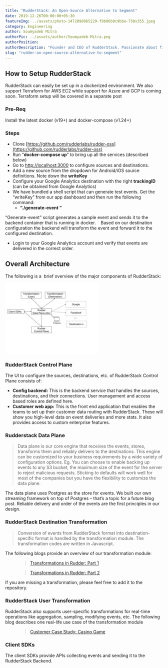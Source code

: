 ```yaml
---
title: "RudderStack: An Open-Source Alternative to Segment"
date: 2019-12-26T00:00:00+05:30
featureImg: ../assets/photo-1472898965229-f9b06b9c9bbe-750x355.jpeg
category: Engineering
author: Soumyadeb Mitra
authorPic: ../assets/author/Soumyadeb-Mitra.png
authorPosition: 
authorDescription: "Founder and CEO of RudderStack. Passionate about finding engineering solutions to real-world problems."
slug: "rudder-an-open-source-alternative-to-segment"
---
```

How to Setup RudderStack
------------------------

RudderStack can easily be set up in a dockerized environment. We also support Terraform for AWS EC2 while support for Azure and GCP is coming soon. Terraform setup will be covered in a separate post

### Pre-Req

Install the latest docker (v19+) and docker-compose (v1.24+)

### Steps

*   Clone [https://github.com/rudderlabs/rudder-oss](https://github.com/rudderlabs/rudder-oss)
*   Run “**docker-compose up**” to bring up all the services (described below)
*   Go to [http://localhost:3000](http://localhost:3000/) to configure sources and destinations.
*   Add a new source from the dropdown for Android/iOS source definitions. Note down the **writeKey**
*   Configure your Google Analytics destination with the right **trackingID** (can be obtained from Google Analytics)
*   We have bundled a shell script that can generate test events. Get the “writeKey” from our app dashboard and then run the following command:
    *   **“./generate-event <writeKeyHere>”**

“Generate-event” script generates a sample event and sends it to the backend container that is running in docker.    Based on our destination configuration the backend will transform the event and forward it to the configured destination.

*   Login to your Google Analytics account and verify that events are delivered in the correct order.

Overall Architecture
--------------------

The following is a  brief overview of the major components of RudderStack:

![](../assets/markdown/5qOMs6e7WY1fKbsS.png)

### RudderStack Control Plane

The UI to configure the sources, destinations, etc. of RudderStack Control Plane consists of:

*   **Config backend:** This is the backend service that handles the sources, destinations, and their connections. User management and access based roles are defined here.
*   **Customer web app:** This is the front end application that enables the teams to set up their customer data routing with RudderStack. These will show you high-level data on event deliveries and more stats. It also provides access to custom enterprise features.

### Rudderstack Data Plane

> Data plane is our core engine that receives the events, stores, transforms them and reliably delivers to the destinations. This engine can be customized to your business requirements by a wide variety of configuration options. Eg. You can choose to enable backing up events to any S3 bucket, the maximum size of the event for the server to reject malicious requests. Sticking to defaults will work well for most of the companies but you have the flexibility to customize the data plane.

The data plane uses Postgres as the store for events. We built our own streaming framework on top of Postgres – that’s a topic for a future blog post. Reliable delivery and order of the events are the first principles in our design.

### RudderStack Destination Transformation

> Conversion of events from RudderStack format into destination-specific format is handled by the transformation module. The transformation codes are written in Javascript.

The following blogs provide an overview of our transformation module:

<figure class="wp-block-embed-wordpress wp-block-embed is-type-wp-embed is-provider-rudder-labs"><div class="wp-block-embed__wrapper"><blockquote class="wp-embedded-content" data-secret="bViCF8bZyq"><a href="https://rudderlabs.com/transformations-in-rudder-part-1/">Transformations in Rudder: Part 1</a></blockquote><iframe title="“Transformations in Rudder: Part 1” — Rudder Labs" class="lazy lazy-hidden wp-embedded-content" sandbox="allow-scripts" security="restricted" style="position: absolute; clip: rect(1px, 1px, 1px, 1px);" data-lazy-type="iframe" data-src="https://rudderlabs.com/transformations-in-rudder-part-1/embed/#?secret=bViCF8bZyq" data-secret="bViCF8bZyq" width="600" height="338" frameborder="0" marginwidth="0" marginheight="0" scrolling="no"></iframe><noscript><iframe title="&#8220;Transformations in Rudder: Part 1&#8221; &#8212; Rudder Labs" class="wp-embedded-content" sandbox="allow-scripts" security="restricted" style="position: absolute; clip: rect(1px, 1px, 1px, 1px);" src="https://rudderlabs.com/transformations-in-rudder-part-1/embed/#?secret=bViCF8bZyq" data-secret="bViCF8bZyq" width="600" height="338" frameborder="0" marginwidth="0" marginheight="0" scrolling="no"></iframe></noscript></div></figure>

<figure class="wp-block-embed-wordpress wp-block-embed is-type-wp-embed is-provider-rudder-labs"><div class="wp-block-embed__wrapper"><blockquote class="wp-embedded-content" data-secret="ZtzXShm2nh"><a href="https://rudderlabs.com/transformations-in-rudder-part-2/">Transformations in Rudder: Part 2</a></blockquote><iframe title="“Transformations in Rudder: Part 2” — Rudder Labs" class="lazy lazy-hidden wp-embedded-content" sandbox="allow-scripts" security="restricted" style="position: absolute; clip: rect(1px, 1px, 1px, 1px);" data-lazy-type="iframe" data-src="https://rudderlabs.com/transformations-in-rudder-part-2/embed/#?secret=ZtzXShm2nh" data-secret="ZtzXShm2nh" width="600" height="338" frameborder="0" marginwidth="0" marginheight="0" scrolling="no"></iframe><noscript><iframe title="&#8220;Transformations in Rudder: Part 2&#8221; &#8212; Rudder Labs" class="wp-embedded-content" sandbox="allow-scripts" security="restricted" style="position: absolute; clip: rect(1px, 1px, 1px, 1px);" src="https://rudderlabs.com/transformations-in-rudder-part-2/embed/#?secret=ZtzXShm2nh" data-secret="ZtzXShm2nh" width="600" height="338" frameborder="0" marginwidth="0" marginheight="0" scrolling="no"></iframe></noscript></div></figure>

If you are missing a transformation, please feel free to add it to the repository.

### RudderStack User Transformation

RudderStack also supports user-specific transformations for real-time operations like aggregation, sampling, modifying events, etc. The following blog describes one real-life use case of the transformation module

<figure class="wp-block-embed-wordpress wp-block-embed is-type-wp-embed is-provider-rudder-labs"><div class="wp-block-embed__wrapper"><blockquote class="wp-embedded-content" data-secret="1PsqPduCp8"><a href="https://rudderlabs.com/customer-case-study-casino-game/">Customer Case Study: Casino Game</a></blockquote><iframe title="“Customer Case Study: Casino Game” — Rudder Labs" class="lazy lazy-hidden wp-embedded-content" sandbox="allow-scripts" security="restricted" style="position: absolute; clip: rect(1px, 1px, 1px, 1px);" data-lazy-type="iframe" data-src="https://rudderlabs.com/customer-case-study-casino-game/embed/#?secret=1PsqPduCp8" data-secret="1PsqPduCp8" width="600" height="338" frameborder="0" marginwidth="0" marginheight="0" scrolling="no"></iframe><noscript><iframe title="&#8220;Customer Case Study: Casino Game&#8221; &#8212; Rudder Labs" class="wp-embedded-content" sandbox="allow-scripts" security="restricted" style="position: absolute; clip: rect(1px, 1px, 1px, 1px);" src="https://rudderlabs.com/customer-case-study-casino-game/embed/#?secret=1PsqPduCp8" data-secret="1PsqPduCp8" width="600" height="338" frameborder="0" marginwidth="0" marginheight="0" scrolling="no"></iframe></noscript></div></figure>

### Client SDKs

The client SDKs provide APIs collecting events and sending it to the RudderStack Backend.
